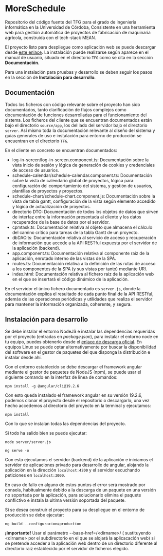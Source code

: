 # MoreSchedule

Repositorio del código fuente del TFG para el grado de ingeniería informática en la Universidad de Córdoba, Consistente en una herramienta web para gestión automática de proyectos de fabricación de maquinaria agrícola, construida con el tech-stack MEAN.

El proyecto listo para despliegue como aplicación web se puede descargar desde [este enlace](https://github.com/ssCuacKss/MoreSchedule/releases/tag/AngularBuildApplicatoin). La instalación puede realizarse según aparece en el manual de usuario, situado en el directorio `TFG` como se cita en la sección **Documentación**.

Para una instalación para pruebas y desarrollo se deben seguir los pasos en la sección de **Instalación para desarrollo**.


## Documentación

Todos los ficheros con código relevante sobre el proyecto han sido documentados, tanto clarificación de flujos complejos como documentación de funciones desarrolladas para el funcionamiento del sistema. Los ficheros del cliente que se encuentran documentados están bajo el directorio `source/app`, los del lado del servidor bajo el directorio `server`. 
Así mismo toda la documentación relevante al diseño del sistema y guías generales de uso e instalación para entorno de producción se encuentran en el directorio `TFG`.

En el cliente en concreto se encuentran documentados:

- log-in-screen/log-in-screen.component.ts: Documentación sobre la vista inicio de sesión y lógica de generación de cookies y credenciales de acceso de usuarios.
- schedule-calendar/schedule-calendar.component.ts: Documentación sobre la vista de calendario global de proyectos, lógica para configuración del comportamiento del sistema, y gestión de usuarios, plantillas de proyectos y proyectos.
- schedule-chart/schedule-chart.component.js: Documentación sobre la vista de tabla gantt, configuración de la vista según elemento accedido y lógica de actualización de proyectos.
- directorio DTO: Documentación de todos los objetos de datos que sirven de interfaz entre la información presentada al cliente y los datos recuperados de la base de datos por el servidor.
- cpmtask.ts: Documentación relativa al objeto que almacena el cálculo del camino crítico para tareas de la tabla Gantt de un proyecto.
- dbDAO.ts: Documentación relativa al servicio de acceso y recuperación de información que accede a la API RESTful expuesta por el servidor de la aplicación (backend).
- app.component.ts: Documentación relativa al componente raiz de la aplicación, enrutado interno de las vistas de la SPA. 
- routes.ts: Documentación relativa a la definición de las rutas de acceso a los componentes de la SPA (y sus vistas por tanto) mediante URI.
- index.html: Documentación relativa al fichero raiz de la aplicación web en el que se insertará el código dinámico de la aplicación.

En el servidor el único fichero documentado es `server.js`, donde la documentación explica el resultado de cada punto final de la API RESTful, además de las operaciones periódicas y utilidades que realiza el servidor para mantener la información organizada, coherente, y segura.


## Instalación para desarrollo

Se debe instalar el entorno NodeJS e instalar las dependencias requeridas por el proyecto (entradas en *package.json*), para instalar el entorno node en tu equipo, puedes obtenerlo desde el [enlace de descarga oficial](https://nodejs.org/es/download). En equipos Linux se puede optar alternativamente por buscar la disponibilidad del software en el gestor de paquetes del que disponga la distribución e instalar desde ahí.

Con el entorno establecido se debe descargar el framework angular mediante el gestor de paquetes de NodeJS (npm), se puede usar el siguiente comando en la interfaz de linea de comandos: 

```
npm install -g @angular/cli@19.2.6
```

Con esto queda instalado el framework angular en su versión 19.2.6, podemos clonar el proyecto desde el repositorio o descargarlo, una vez hecho accedemos al directorio del proyecto  en la terminal y ejecutamos:

```
npm install
```

Con lo que se instalan todas las dependencias del proyecto.

Si todo ha salido bien se puede ejecutar:

```
node server/server.js

ng serve -o
```

Con esto ejecutamos el servidor (backend) de la aplicación e iniciamos el servidor de aplicaciones privado para desarrollo de angular, alojando la aplicación en la dirección `localhost:4200` y el servidor escuchando peticiones en `localhost:3000`.

En caso de fallo en alguno de estos puntos el error será mostrado por consola, habitualmente debido a la descarga de un paquete en una versión no soportada por la aplicación, para solucionarlo elimina el paquete conflictivo e instala la ultima versión soportada del paquete.

Si se desea construir el proyecto para su despliegue en el entorno de producción se debe ejecutar: 

```
ng build --configuracion=production
```
**¡Importante!** Usar el parámetro --base-href=/\<dirname\>/ ( sustituyendo \<dirname\> por el subdirectorio en el que se alojará la aplicacación web) si se pretende acceder a la aplicación web dentro de un directorio diferente al directorio raiz establecido por el servidor de ficheros elegido.
